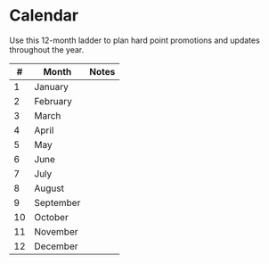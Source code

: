 # Calendar

Use this 12-month ladder to plan hard point promotions and updates throughout the year.

| # | Month | Notes |
|---|-------|-------|
| 1 | January   | |
| 2 | February  | |
| 3 | March     | |
| 4 | April     | |
| 5 | May       | |
| 6 | June      | |
| 7 | July      | |
| 8 | August    | |
| 9 | September | |
|10 | October   | |
|11 | November  | |
|12 | December  | |
